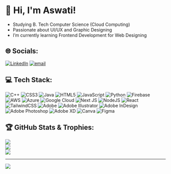 # 💫 Hi, I'm Aswati!<br>
- Studying B. Tech Computer Science (Cloud Computing)<br>
- Passionate about UI/UX and Graphic Designing<br>
- I’m currently learning Frontend Development for Web Designing


## 🌐 Socials:
[![LinkedIn](https://img.shields.io/badge/LinkedIn-%230077B5.svg?logo=linkedin&logoColor=white)](https://linkedin.com/in/https://www.linkedin.com/in/aswati-rajeev-nair-233074252/)
[![email](https://img.shields.io/badge/Email-D14836?logo=gmail&logoColor=white)](mailto:aswatirajeevnair@gmail.com) 

## 💻 Tech Stack:
![C++](https://img.shields.io/badge/c++-%2300599C.svg?style=for-the-badge&logo=c%2B%2B&logoColor=white) 
![CSS3](https://img.shields.io/badge/css3-%231572B6.svg?style=for-the-badge&logo=css3&logoColor=white) 
![Java](https://img.shields.io/badge/java-%23ED8B00.svg?style=for-the-badge&logo=openjdk&logoColor=white) 
![HTML5](https://img.shields.io/badge/html5-%23E34F26.svg?style=for-the-badge&logo=html5&logoColor=white) 
![JavaScript](https://img.shields.io/badge/javascript-%23323330.svg?style=for-the-badge&logo=javascript&logoColor=%23F7DF1E)
![Python](https://img.shields.io/badge/python-3670A0?style=for-the-badge&logo=python&logoColor=ffdd54) 
![Firebase](https://img.shields.io/badge/firebase-%23039BE5.svg?style=for-the-badge&logo=firebase)
![AWS](https://img.shields.io/badge/AWS-%23FF9900.svg?style=for-the-badge&logo=amazon-aws&logoColor=white)
![Azure](https://img.shields.io/badge/azure-%230072C6.svg?style=for-the-badge&logo=microsoftazure&logoColor=white)
![Google Cloud](https://img.shields.io/badge/GoogleCloud-%234285F4.svg?style=for-the-badge&logo=google-cloud&logoColor=white) 
![Next JS](https://img.shields.io/badge/Next-black?style=for-the-badge&logo=next.js&logoColor=white) 
![NodeJS](https://img.shields.io/badge/node.js-6DA55F?style=for-the-badge&logo=node.js&logoColor=white) 
![React](https://img.shields.io/badge/react-%2320232a.svg?style=for-the-badge&logo=react&logoColor=%2361DAFB) 
![TailwindCSS](https://img.shields.io/badge/tailwindcss-%2338B2AC.svg?style=for-the-badge&logo=tailwind-css&logoColor=white) 
![Adobe](https://img.shields.io/badge/adobe-%23FF0000.svg?style=for-the-badge&logo=adobe&logoColor=white)
![Adobe Illustrator](https://img.shields.io/badge/adobe%20illustrator-%23FF9A00.svg?style=for-the-badge&logo=adobe%20illustrator&logoColor=white) 
![Adobe InDesign](https://img.shields.io/badge/Adobe%20InDesign-49021F?style=for-the-badge&logo=adobeindesign&logoColor=FF3366)
![Adobe Photoshop](https://img.shields.io/badge/adobe%20photoshop-%2331A8FF.svg?style=for-the-badge&logo=adobe%20photoshop&logoColor=white)
![Adobe XD](https://img.shields.io/badge/Adobe%20XD-470137?style=for-the-badge&logo=Adobe%20XD&logoColor=#FF61F6) 
![Canva](https://img.shields.io/badge/Canva-%2300C4CC.svg?style=for-the-badge&logo=Canva&logoColor=white)
![Figma](https://img.shields.io/badge/figma-%23F24E1E.svg?style=for-the-badge&logo=figma&logoColor=white)
## 🏆 GitHub Stats & Trophies:
![](https://github-readme-stats.vercel.app/api?username=aswatinair20&theme=nightowl&hide_border=true&include_all_commits=false&count_private=false)<br/>
![](https://nirzak-streak-stats.vercel.app/?user=aswatinair20&theme=nightowl&hide_border=true)<br/>
![](https://github-profile-trophy.vercel.app/?username=aswatinair20&theme=radical&no-frame=true&no-bg=false&margin-w=4)

---
[![](https://visitcount.itsvg.in/api?id=aswatinair20&icon=0&color=0)](https://visitcount.itsvg.in)
